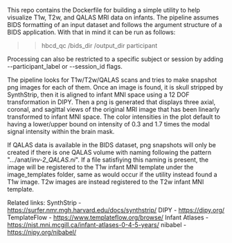 This repo contains the Dockerfile for building a simple utility to help visualize T1w, T2w, and QALAS
MRI data on infants. The pipeline assumes BIDS formatting of an input dataset and follows the argument
structure of a BIDS application. With that in mind it can be run as follows:

>> hbcd_qc /bids_dir /output_dir participant

Processing can also be restricted to a specific subject or session by adding --participant_label or
--session_id flags.

The pipeline looks for T1w/T2w/QALAS scans and tries to make snapshot png images for each of them. Once
an image is found, it is skull stripped by SynthStrip, then it is aligned to infant MNI space using a
12 DOF transformation in DIPY. Then a png is generated that displays three axial, coronal, and sagittal
views of the original MRI image that has been linearly transformed to infant MNI space. The color intensities
in the plot default to having a lower/upper bound on intensity of 0.3 and 1.7 times the modal signal intensity
within the brain mask.

If QALAS data is available in the BIDS dataset, png snapshots will only be created if there is one QALAS volume
with naming following the pattern ".../anat/*inv-2_QALAS.ni*". If a file satisfiying this naming is present,
the image will be registered to the T1w infant MNI template under the image_templates folder, same as would
occur if the utility instead found a T1w image. T2w images are instead registered to the T2w infant MNI template.


Related links:
SynthStrip - https://surfer.nmr.mgh.harvard.edu/docs/synthstrip/
DIPY - https://dipy.org/
TemplateFlow - https://www.templateflow.org/browse/
Infant Atlases - https://nist.mni.mcgill.ca/infant-atlases-0-4-5-years/
nibabel - https://nipy.org/nibabel/
